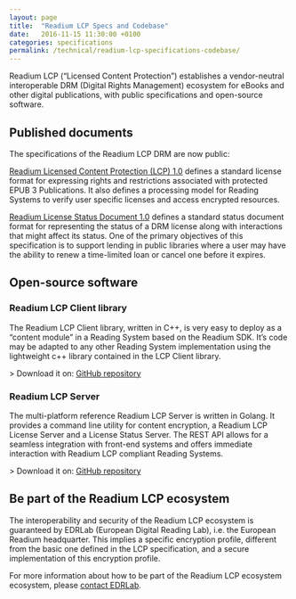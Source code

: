 ```yaml
---
layout: page
title:  "Readium LCP Specs and Codebase"
date:   2016-11-15 11:30:00 +0100
categories: specifications
permalink: /technical/readium-lcp-specifications-codebase/
---
```


Readium LCP (“Licensed Content Protection”) establishes a vendor-neutral interoperable DRM (Digital Rights Management) ecosystem for eBooks and other digital publications, with public specifications and open-source software. 

## Published documents

The specifications of the Readium LCP DRM are now public:

[Readium Licensed Content Protection (LCP) 1.0](/readium-lcp-specification/) defines a standard license format for expressing rights and restrictions associated with protected EPUB 3 Publications. It also defines a processing model for Reading Systems to verify user specific licenses and access encrypted resources.

[Readium License Status Document 1.0](/readium-lsd-specification/) defines a standard status document format for representing the status of a DRM license along with interactions that might affect its status. One of the primary objectives of this specification is to support lending in public libraries where a user may have the ability to renew a time-limited loan or cancel one before it expires.

## Open-source software

### Readium LCP Client library 

The Readium LCP Client library, written in C++, is very easy to deploy as a “content module” in a Reading System based on the Readium SDK. It’s code may be adapted to any other Reading System implementation using the lightweight c++ library contained in the LCP Client library.

&gt; Download it on: [GitHub repository](https://github.com/readium/readium-lcp-client)

### Readium LCP Server 

The multi-platform reference Readium LCP Server is written in Golang. It provides a command line utility for content encryption, a Readium LCP License Server and a License Status Server. The REST API allows for a seamless integration with front-end systems and offers immediate interaction with Readium LCP compliant Reading Systems.  

&gt; Download it on: [GitHub repository](https://github.com/readium/readium-lcp-server)

## Be part of the Readium LCP ecosystem
The interoperability and security of the Readium LCP ecosystem is guaranteed by EDRLab (European Digital Reading Lab), i.e. the European Readium headquarter. This implies a specific encryption profile, different from the basic one defined in the LCP specification, and a secure implementation of this encryption profile. 

For more information about how to be part of the Readium LCP ecosystem ecosystem, please [contact EDRLab](https://edrlab.org/edrlab/contact).

 

